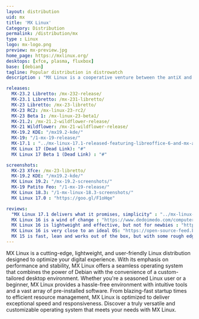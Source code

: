 ```yaml
---
layout: distribution
uid: mx
title: 'MX Linux'
Category: Distribution
permalink: /distribution/mx
type : Linux
logo: mx-logo.png
preview: mx-preview.jpg
home_page: https://mxlinux.org/
desktops: [xfce, plasma, fluxbox]
base: [debian]
tagline: Popular distribution in distrowatch
description : "MX Linux is a cooperative venture between the antiX and former MEPIS communities, using the best tools and talents from each distributions."

releases:
  MX-23.2 Libretto: /mx-232-release/
  MX-23.1 Libretto: /mx-231-libretto/
  MX-23 Libretto: /mx-23-libretto/
  MX-23 RC2: /mx-linux-23-rc2/
  MX-23 Beta 1: /mx-linux-23-beta1/
  MX-21.2: /mx-21.2-wildflower-release/
  MX-21 Wildflower: /mx-21-wildflower-release/
  MX-19.2 KDE: "/mx19.2-kde/"
  MX-19: "/1-mx-19-release/"
  MX-17.1 : "../mx-linux-17.1-released-featuring-libreoffice-6-and-mx-apps-improvements/"
  MX Linux 17 (Dead Link): "#"
  MX Linux 17 Beta 1 (Dead Link) : "#"

screenshots:
  MX-23 Xfce: /mx-23-libretto/
  MX-19.2 KDE: "/mx19.2-kde/"
  MX Linux 19.2: "/mx-19.2-screenshots/"
  MX-19 Patito Feo: "/1-mx-19-release/"
  MX Linux 18.3: "/1-mx-linux-18.3-screenshots/"
  MX Linux 17.0 : "https://goo.gl/F1oHqe"

reviews:
  "MX Linux 17.1 delivers what it promises, simplicity" : "../mx-linux-17.1-is-a-success-in-delivering-a-simple-os/"
  MX Linux 16 is a wind of change : "https://www.dedoimedo.com/computers/mx-16.html"
  MX Linux 16 is lightweight and effective, but not for newbies : "https://distrowatch.com/weekly.php?issue=20170109#mx"
  MX Linux 16 is very close to an ideal OS: "https://open-source-feed.blogspot.com/2017/02/mx-linux-16-is-very-close-to-ideal.html"
  MX 15 is fast, lean and works out of the box, but with some rough edges : "https://www.dedoimedo.com/computers/mx-15.html"
---
```


MX Linux is a cutting-edge, lightweight, and user-friendly Linux distribution designed to optimize your digital experience. With its emphasis on performance and stability, MX Linux offers a seamless operating system that combines the power of Debian with the convenience of a custom-tailored desktop environment. Whether you're a seasoned Linux user or a beginner, MX Linux provides a hassle-free environment with intuitive tools and a vast array of pre-installed software. From blazing-fast startup times to efficient resource management, MX Linux is optimized to deliver exceptional speed and responsiveness. Discover a truly versatile and customizable operating system that meets your needs with MX Linux.
